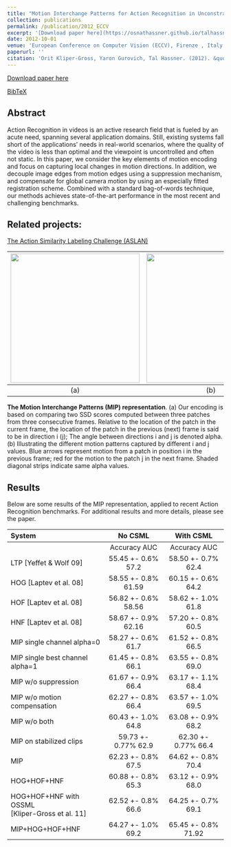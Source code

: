 ```yaml
---
title: "Motion Interchange Patterns for Action Recognition in Unconstrained Videos"
collection: publications
permalink: /publication/2012_ECCV
excerpt: '[Download paper here](https://osnathassner.github.io/talhassner/projects/MIP/MIP_eccv12.pdf)'
date: 2012-10-01
venue: 'European Conference on Computer Vision (ECCV), Firenze , Italy'
paperurl: ''
citation: 'Orit Kliper-Gross, Yaron Gurovich, Tal Hassner. (2012). &quot;Motion Interchange Patterns for Action Recognition in Unconstrained Videos.&quot; <i>European Conference on Computer Vision (ECCV), Firenze , Italy</i>.'
---
```


[Download paper here](https://osnathassner.github.io/talhassner/projects/MIP/MIP_eccv12.pdf)

[BibTeX](https://osnathassner.github.io/talhassner/projects/MIP/BibTeX.txt)


Abstract
------
Action Recognition in videos is an active research field that is fueled by an acute need, spanning several application domains. Still, existing systems fall short of the applications’ needs in real-world scenarios, where the quality of the video is less than optimal and the viewpoint is uncontrolled and often not static. In this paper, we consider the key elements of motion encoding and focus on capturing local changes in motion directions. In addition, we decouple image edges from motion edges using a suppression mechanism, and compensate for global camera motion by using an especially fitted registration scheme. Combined with a standard bag-of-words technique, our methods achieves state-of-the-art performance in the most recent and challenging benchmarks. 

Related projects:
------
[The Action Similarity Labeling Challenge (ASLAN)](https://www.openu.ac.il/home/hassner/data/ASLAN/ASLAN.html)<br/>


| <img src='https://osnathassner.github.io/talhassner/projects/MIP/mip.jpg' width='300'> | <img src='https://osnathassner.github.io/talhassner/projects/MIP/alphaij.jpg' width='300'>   | 
|:--------:|:-------:|
| (a) | (b) |

**The Motion Interchange Patterns (MIP) representation**. (a) Our encoding is based on comparing two SSD scores computed between three patches from three consecutive frames. Relative to the location of the patch in the current frame, the location of the patch in the previous (next) frame is said to be in direction i (j); The angle between directions i and j is denoted alpha. (b) Illustrating the different motion patterns captured by different i and j values. Blue arrows represent motion from a patch in position i in the previous frame; red for the motion to the patch j in the next frame. Shaded diagonal strips indicate same alpha values.

Results
------
Below are some results of the MIP representation, applied to recent Action Recognition benchmarks. For additional results and more details, please see the paper.

| System | No CSML   | With CSML | 
|:--------|:-------:|:-------:|
|        | Accuracy	                AUC | Accuracy	   AUC |
| LTP \[Yeffet & Wolf 09] |55.45 +- 0.6%  57.2	| 58.50 +- 0.7%	62.4 |
| HOG \[Laptev et al. 08] |58.55 +- 0.8%	61.59	| 60.15 +- 0.6%	64.2 | 
| HOF \[Laptev et al. 08]	| 56.82 +- 0.6%	58.56	| 58.62 +- 1.0%	61.8 |
| HNF \[Laptev et al. 08]	| 58.67 +- 0.9%	62.16	| 57.20 +- 0.8%	60.5 |
| MIP single channel alpha=0	| 58.27 +- 0.6%	61.7	| 61.52 +- 0.8%	66.5 |
| MIP single best channel alpha=1	| 61.45 +- 0.8%	66.1 |	63.55 +- 0.8%	69.0 |
| MIP w/o suppression	| 61.67 +- 0.9%	66.4 |	63.17 +- 1.1%	68.4 |
| MIP w/o motion compensation	| 62.27 +- 0.8%	66.4	| 63.57 +- 1.0%	69.5 |
| MIP w/o both	| 60.43 +- 1.0%	64.8	| 63.08 +- 0.9%	68.2 |
| MIP on stabilized clips |	59.73 +- 0.77%	62.9	| 62.30 +- 0.77%	66.4 |
| MIP	| 62.23 +- 0.8%	67.5	| 64.62 +- 0.8%	70.4 |
| HOG+HOF+HNF	| 60.88 +- 0.8%	65.3	| 63.12 +- 0.9%	68.0 |
| HOG+HOF+HNF with OSSML <br/>\[Kliper-Gross et al. 11]	| 62.52 +- 0.8%	66.6	| 64.25 +- 0.7%	69.1 |
| MIP+HOG+HOF+HNF	| 64.27 +- 1.0%	69.2	| 65.45 +- 0.8%	71.92 |
